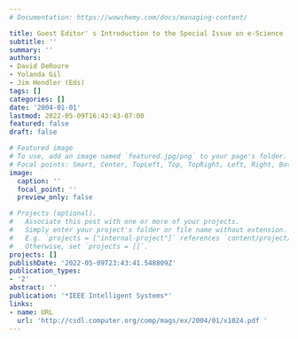```yaml
---
# Documentation: https://wowchemy.com/docs/managing-content/

title: Guest Editor' s Introduction to the Special Issue on e-Science
subtitle: ''
summary: ''
authors:
- David DeRoure
- Yolanda Gil
- Jim Hendler (Eds)
tags: []
categories: []
date: '2004-01-01'
lastmod: 2022-05-09T16:43:43-07:00
featured: false
draft: false

# Featured image
# To use, add an image named `featured.jpg/png` to your page's folder.
# Focal points: Smart, Center, TopLeft, Top, TopRight, Left, Right, BottomLeft, Bottom, BottomRight.
image:
  caption: ''
  focal_point: ''
  preview_only: false

# Projects (optional).
#   Associate this post with one or more of your projects.
#   Simply enter your project's folder or file name without extension.
#   E.g. `projects = ["internal-project"]` references `content/project/deep-learning/index.md`.
#   Otherwise, set `projects = []`.
projects: []
publishDate: '2022-05-09T23:43:41.548809Z'
publication_types:
- '2'
abstract: ''
publication: '*IEEE Intelligent Systems*'
links:
- name: URL
  url: 'http://csdl.computer.org/comp/mags/ex/2004/01/x1024.pdf '
---
```

